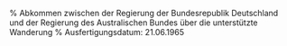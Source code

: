 % Abkommen zwischen der Regierung der Bundesrepublik Deutschland und der Regierung des Australischen Bundes über die unterstützte Wanderung
% Ausfertigungsdatum: 21.06.1965
 